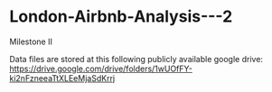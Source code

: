 # London-Airbnb-Analysis---2
Milestone II


Data files are stored at this following publicly available google drive: https://drive.google.com/drive/folders/1wUOfFY-ki2nFzneeaTtXLEeMjaSdKrrj
